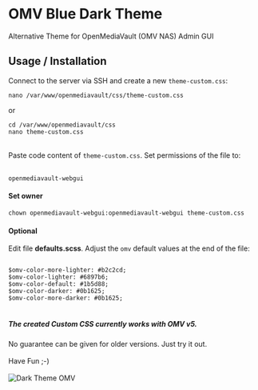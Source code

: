 # OMV Blue Dark Theme
Alternative Theme for OpenMediaVault (OMV NAS) Admin GUI

## Usage / Installation
Connect to the server via SSH and create a new <code>theme-custom.css</code>:
<br>
<pre>
<code>nano /var/www/openmediavault/css/theme-custom.css</code>
</pre>
or
<pre>
<code>cd /var/www/openmediavault/css</code>
<code>nano theme-custom.css</code>
</pre>
<br>
Paste code content of <code>theme-custom.css</code>. Set permissions of the file to:
<br>
<br>
<pre>
<code>openmediavault-webgui</code>
</pre>

#### Set owner
<pre>
<code>chown openmediavault-webgui:openmediavault-webgui theme-custom.css</code>
</pre>

#### Optional
Edit file **defaults.scss**. Adjust the <code>omv</code> default values at the end of the file:
<pre>
<code>
$omv-color-more-lighter: #b2c2cd;
$omv-color-lighter: #6897b6;
$omv-color-default: #1b5d88;
$omv-color-darker: #0b1625;
$omv-color-more-darker: #0b1625;
</code>
</pre>

##### The created Custom CSS currently works with OMV v5.
No guarantee can be given for older versions. Just try it out.
<br>
<br>
Have Fun ;-)
<br>
<br>
![Dark Theme OMV](https://raw.githubusercontent.com/topa-LE/omv_blue_dark_themes/main/Screenshots/img_omv_dark_blue_theme.jpg)
